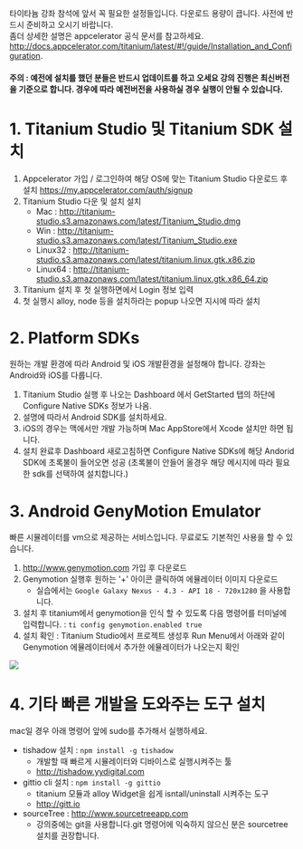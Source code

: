 타이타늄 강좌 참석에 앞서 꼭 필요한 설정들입니다. 다운로드 용량이 큽니다. 사전에 반드시 준비하고 오시기 바랍니다.  
좀더 상세한 설명은 appcelerator 공식 문서를 참고하세요.  
http://docs.appcelerator.com/titanium/latest/#!/guide/Installation_and_Configuration.

#### 주의 : 예전에 설치를 했던 분들은 반드시 업데이트를 하고 오세요 강의 진행은 최신버전을 기준으로 합니다. 경우에 따라 예전버전을 사용하실 경우 실행이 안될 수 있습니다.

# 1. Titanium Studio 및 Titanium SDK 설치

1. Appcelerator 가입 / 로그인하여 해당 OS에 맞는  Titanium Studio 다운로드 후 설치
https://my.appcelerator.com/auth/signup
1. Titanium Studio 다운 및 설치 설치 
	* Mac : http://titanium-studio.s3.amazonaws.com/latest/Titanium_Studio.dmg
	* Win : http://titanium-studio.s3.amazonaws.com/latest/Titanium_Studio.exe
	* Linux32 : http://titanium-studio.s3.amazonaws.com/latest/titanium.linux.gtk.x86.zip
	* Linux64 : http://titanium-studio.s3.amazonaws.com/latest/titanium.linux.gtk.x86_64.zip
2. Titanium 설치 후 첫 실행하면에서 Login 정보 입력
1. 첫 실행시 alloy, node 등을 설치하라는 popup 나오면 지시에 따라 설치

# 2. Platform SDKs
원하는 개발 환경에 따라 Android 및 iOS 개발환경을 설정해야 합니다. 강좌는 Android와 iOS를 다룹니다.

1. Titanium Studio 실행 후 나오는 Dashboard 에서 GetStarted 탭의 하단에 Configure Native SDKs 정보가 나옴.
2. 설명에 따라서 Android SDK를 설치하세요.
3. iOS의 경우는 맥에서만 개발 가능하며 Mac AppStore에서 Xcode 설치만 하면 됩니다.
4. 설치 완료후 Dashboard 새로고침하면 Configure Native SDKs에 해당 Andorid SDK에 초록불이 들어오면 성공 (초록불이 안들어 올경우 해당 메시지에 따라 필요한 sdk를 선택하여 설치합니다.)


# 3. Android GenyMotion Emulator
빠른 시뮬레이터를 vm으로 제공하는 서비스입니다. 무료로도 기본적인 사용을 할 수 있습니다.

1. http://www.genymotion.com 가입 후 다운로드
2. Genymotion 실행후 원하는 '+' 아이콘 클릭하여 에뮬레이터 이미지 다운로드
	* 실습에서는 `Google Galaxy Nexus - 4.3 - API 18 - 720x1280` 을 사용합니다.
3. 설치 후 titanium에서 genymotion을 인식 할 수 있도록 다음 명령어를 터미널에 입력합니다. : `ti config genymotion.enabled true`
4. 설치 확인 : Titanium Studio에서 프로젝트 생성후 Run Menu에서 아래와 같이 Genymotion 에뮬레이터에서 추가한 에뮬레이터가 나오는지 확인
<img src="http://cl.ly/image/2G2U2B2j1n1j/genymotion_capture.png"/>

# 4. 기타 빠른 개발을 도와주는 도구 설치
mac일 경우 아래 명령어 앞에 sudo를 추가해서 실행하세요.

* tishadow 설치 : `npm install -g tishadow`
	* 개발할 때 빠르게 시뮬레이터와 디바이스로 실행시켜주는 툴 
	* http://tishadow.yydigital.com
* gittio cli 설치 : `npm install -g gittio`
	* titanium 모듈과 alloy Widget을 쉽게 isntall/uninstall 시켜주는 도구
	* http://gitt.io
* sourceTree : http://www.sourcetreeapp.com
	* 강의중에는 git을 사용합니다.git 명령어에 익숙하지 않으신 분은 sourcetree설치를 권장합니다.
